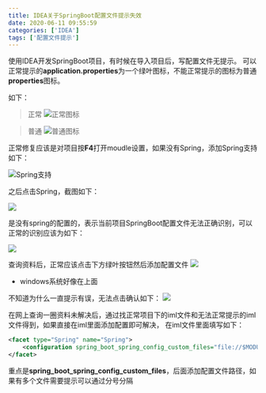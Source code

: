 ```yaml
---
title: IDEA关于SpringBoot配置文件提示失效
date: 2020-06-11 09:55:59
categories: ['IDEA']
tags: ['配置文件提示']
---
```


使用IDEA开发SpringBoot项目，有时候在导入项目后，写配置文件无提示。
可以正常提示的**application.properties**为一个绿叶图标，不能正常提示的图标为普通**properties**图标。
<!-- more -->
如下：
> 正常
![正常图标](http://image.whhxz.smallstool.cn/%E5%B1%8F%E5%B9%95%E5%BF%AB%E7%85%A7%202020-06-11%20%E4%B8%8A%E5%8D%8810.01.51.png)

> 普通
![普通图标](http://image.whhxz.smallstool.cn/%E5%B1%8F%E5%B9%95%E5%BF%AB%E7%85%A7%202020-06-11%20%E4%B8%8A%E5%8D%8810.01.40.png)

正常修复应该是对项目按**F4**打开moudle设置，如果没有Spring，添加Spring支持
如下：
>
![Spring支持](http://image.whhxz.smallstool.cn/%E5%B1%8F%E5%B9%95%E5%BF%AB%E7%85%A7%202020-06-11%20%E4%B8%8A%E5%8D%8810.14.26.png)

之后点击Spring，截图如下：
>
![](http://image.whhxz.smallstool.cn/%E5%B1%8F%E5%B9%95%E5%BF%AB%E7%85%A7%202020-06-11%20%E4%B8%8A%E5%8D%8810.18.42.png)

是没有spring的配置的，表示当前项目SpringBoot配置文件无法正确识别，可以正常的识别应该为如下：
>
![](http://image.whhxz.smallstool.cn/%E5%B1%8F%E5%B9%95%E5%BF%AB%E7%85%A7%202020-06-11%20%E4%B8%8A%E5%8D%8810.19.48.png)

查询资料后，正常应该点击下方绿叶按钮然后添加配置文件
![](http://image.whhxz.smallstool.cn/%E5%B1%8F%E5%B9%95%E5%BF%AB%E7%85%A7%202020-06-11%20%E4%B8%8A%E5%8D%8810.21.10.png)
* windows系统好像在上面

不知道为什么一直提示有误，无法点击确认如下：
![](http://image.whhxz.smallstool.cn/%E5%B1%8F%E5%B9%95%E5%BF%AB%E7%85%A7%202020-06-11%20%E4%B8%8A%E5%8D%8810.22.10.png)

在网上查询一圈资料未解决后，通过找正常项目下的iml文件和无法正常提示的iml文件得到，如果直接在iml里面添加配置即可解决，
在iml文件里面填写如下：
```xml
<facet type="Spring" name="Spring">
    <configuration spring_boot_spring_config_custom_files="file://$MODULE_DIR$/src/main/resources/application.properties;file://$MODULE_DIR$/src/main/resources/config/local/application.properties"/>
</facet>
```
重点是**spring_boot_spring_config_custom_files**，后面添加配置文件路径，如果有多个文件需要提示可以通过分号分隔

